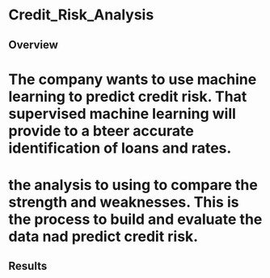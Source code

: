 # Credit_Risk_Analysis
## Overview
# The company wants to use machine learning to predict credit risk. That supervised machine learning will provide to a bteer accurate identification of loans and rates.

# the analysis to using to compare the strength and weaknesses. This is the process to build and evaluate the data nad predict credit risk.

## Results
#
